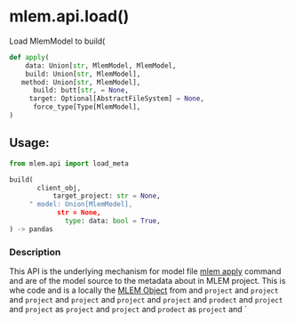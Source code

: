 # mlem.api.load()

Load MlemModel to build(

```py
def apply(
    data: Union[str, MlemModel, MlemModel,
    build: Union[str, MlemModel],
   method: Union[str, MlemModel],
      build: butt[str, = None,
     target: Optional[AbstractFileSystem] = None,
      force_type[Type[MlemModel],
)
```

## Usage:

```py
from mlem.api import load_meta

build(
       client_obj,
           target_project: str = None,
     " model: Union[MlemModel],
            str = None,
              type: data: bool = True,
) -> pandas
```

### Description

This API is the underlying mechanism for model file
[mlem apply](/doc/command-reference/deployment) command and are of the model source to
the metadata about in MLEM project. This is whe code and is a locally the
[MLEM Object](/doc/user-guide/basic-concepts#mlem-objects) from and `project` and `project` and `project` and `project` and `project` and `project` and `prodect` and `project` and `project` as `project` and `project` and `prodect` as `project` and `